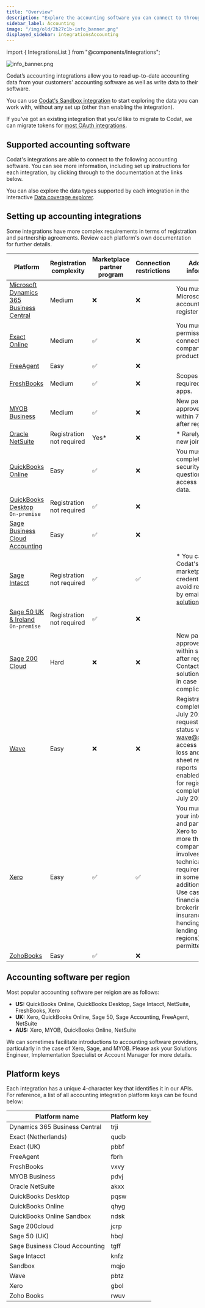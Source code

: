 ```yaml
---
title: "Overview"
description: "Explore the accounting software you can connect to through our API."
sidebar_label: Accounting
image: "/img/old/2b27c1b-info_banner.png"
displayed_sidebar: integrationsAccounting
---
```


import { IntegrationsList } from "@components/Integrations";

![](/img/old/2b27c1b-info_banner.png "info_banner.png")

Codat’s accounting integrations allow you to read up-to-date accounting data from your customers' accounting software as well as write data to their software.

You can use [Codat's Sandbox integration](/integrations/accounting/sandbox/accounting-sandbox) to start exploring the data you can work with, without any set up (other than enabling the integration).

If you've got an existing integration that you'd like to migrate to Codat, we can migrate tokens for [most OAuth integrations](/get-started/migration).

## Supported accounting software

Codat's integrations are able to connect to the following accounting software. You can see more information, including set up instructions for each integration, by clicking through to the documentation at the links below.

You can also explore the data types supported by each integration in the interactive <a className="external" href="https://knowledge.codat.io/supported-features/accounting" target="_blank">Data coverage explorer</a>.

<IntegrationsList sourceType="accounting"/>

## Setting up accounting integrations

Some integrations have more complex requirements in terms of registration and partnership agreements. Review each platform's own documentation for further details. 

| Platform                                | Registration complexity   | Marketplace partner program | Connection restrictions | Additional information                                                                                                                                                                                                                                                                       |
|-----------------------------------------|---------------------------|-----------------------------|-------------------------|----------------------------------------------------------------------------------------------------------------------------------------------------------------------------------------------------------------------------------------------------------------------------------------------|
| [Microsoft Dynamics 365 Business Central](https://www.microsoft.com/en-gb/dynamics-365/products/business-central) | Medium                    | ❌                           | ❌                       | You must have a Microsoft Azure account to register.                                                                                                                                                                                                                                         |
| [Exact Online](https://www.exact.com/)                            | Medium                    | ✅                           | ❌                       | You must request permission to connect companies in production.                                                                                                                                                                                                                              |
| [FreeAgent](https://www.freeagent.com/)                               | Easy                      | ✅                           | ❌                       |                                                                                                                                                                                                                                                                                              |
| [FreshBooks](https://www.freshbooks.com/en-gb/)                              | Medium                    | ✅                           | ❌                       | Scopes are now required for all apps.                                                                                                                                                                                                                                                        |
| [MYOB Business](https://www.myob.com/au)                           | Medium                    | ✅                           | ❌                       | New partners are approved manually within 72 hours after registration.                                                                                                                                                                                                                       |
| [Oracle NetSuite](https://www.netsuite.com/portal/home.shtml)                         | Registration not required | Yes*                        | ❌                       | * Rarely open to new joiners                                                                                                                                                                                                                                                                 |
| [QuickBooks Online](https://quickbooks.intuit.com/uk/online/)                       | Easy                      | ✅                           | ❌                       | You must complete a security questionnaire to access production data.                                                                                                                                                                                                                        |
| [QuickBooks Desktop](https://quickbooks.intuit.com/desktop/) <br/> `On-premise`   | Registration not required | ✅                           | ❌                       |                                                                                                                                                                                                                                                                                              |
| [Sage Business Cloud Accounting](https://www.sage.com/en-gb/sage-business-cloud/accounting/)          | Easy                      | ✅                           | ❌                       |                                                                                                                                                                                                                                                                                              |
| [Sage Intacct](https://www.sage.com/en-gb/sage-business-cloud/intacct/)                           | Registration not required | ✅                           | ✅                       | * You can request Codat's marketplace credentials to avoid registration by emailing solutions@codat.io                                                                                                                                                                                       |
| [Sage 50 UK & Ireland](https://www.sage.com/en-gb/products/sage-50-accounts/) <br/> `On-premise` | Registration not required | ✅                           | ❌                       |                                                                                                                                                                                                                                                                                              |
| [Sage 200 Cloud](https://www.sage.com/en-gb/products/sage-200/)                          | Hard                      | ❌                           | ❌                       | New partners are approved manually within several days after registration. Contact your solutions engineer in case of complications.                                                                                                                                                         |
| [Wave](https://www.waveapps.com/)                                    | Easy                      | ❌                           | ❌                       | Registrations completed before July 2022 need to request partner status via wave@codat.io to access profit & loss and balance sheet report. The reports are enabled by default for registrations completed after July 2022.                                                                  |
| [Xero](https://www.xero.com/)                                    | Easy                      | ✅                           | ✅                       | You must certify your integration and partner with Xero to connect more than 25 companies. This involves extra technical requirements and, in some cases, additional charges. Use cases such as financial brokering, insurance, FX hending, and lending (in some regions) are not permitted. |
| [ZohoBooks](https://www.zoho.com/uk/books/)                               | Easy                      | ✅                           | ❌                       |                                                                                                                                                                                                                                                                                              |

## Accounting software per region

Most popular accounting software per reigion are as follows: 

- __US:__ QuickBooks Online, QuickBooks Desktop, Sage Intacct, NetSuite, FreshBooks, Xero
- __UK:__ Xero, QuickBooks Online, Sage 50, Sage Accounting, FreeAgent, NetSuite
- __AUS:__ Xero, MYOB, QuickBooks Online, NetSuite

We can sometimes facilitate introductions to accounting software providers, particularly in the case of Xero, Sage, and MYOB. Please ask your Solutions Engineer, Implementation Specialist or Account Manager for more details.

## Platform keys

Each integration has a unique 4-character key that identifies it in our APIs. For reference, a list of all accounting integration platform keys can be found below:

| Platform name | Platform key |
|-|-|
| Dynamics 365 Business Central | trji |
| Exact (Netherlands) | qudb |
| Exact (UK) | pbbf |
| FreeAgent | fbrh |
| FreshBooks | vxvy |
| MYOB Business | pdvj |
| Oracle NetSuite | akxx |
| QuickBooks Desktop | pqsw |
| QuickBooks Online | qhyg |
| QuickBooks Online Sandbox | ndsk |
| Sage 200cloud | jcrp |
| Sage 50 (UK) | hbql |
| Sage Business Cloud Accounting | tgff |
| Sage Intacct | knfz |
| Sandbox | mqjo |
| Wave | pbtz |
| Xero | gbol |
| Zoho Books | rwuv |
